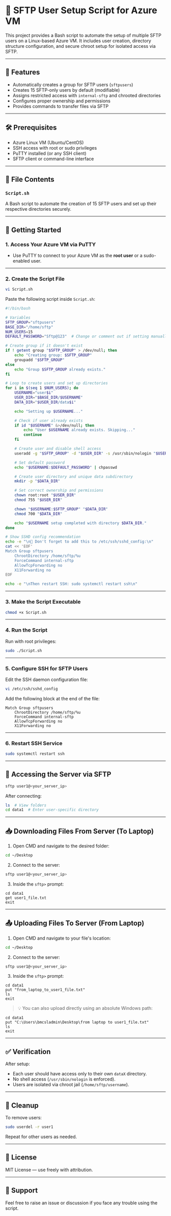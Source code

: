  

# 🐧 SFTP User Setup Script for Azure VM

This project provides a Bash script to automate the setup of multiple SFTP users on a Linux-based Azure VM. It includes user creation, directory structure configuration, and secure chroot setup for isolated access via SFTP.

---

## 📌 Features

- Automatically creates a group for SFTP users (`sftpusers`)
- Creates 15 SFTP-only users by default (modifiable)
- Assigns restricted access with `internal-sftp` and chrooted directories
- Configures proper ownership and permissions
- Provides commands to transfer files via SFTP

---

## 🛠️ Prerequisites

- Azure Linux VM (Ubuntu/CentOS)
- SSH access with root or sudo privileges
- PuTTY installed (or any SSH client)
- SFTP client or command-line interface

---

## 📂 File Contents

### `Script.sh`

A Bash script to automate the creation of 15 SFTP users and set up their respective directories securely.

---

## 🚀 Getting Started

### 1. Access Your Azure VM via PuTTY

- Use PuTTY to connect to your Azure VM as the **root user** or a sudo-enabled user.

---

### 2. Create the Script File

```bash
vi Script.sh
````

Paste the following script inside `Script.sh`:

```bash
#!/bin/bash

# Variables
SFTP_GROUP="sftpusers"
BASE_DIR="/home/sftp"
NUM_USERS=15
DEFAULT_PASSWORD="Sftp@123"  # Change or comment out if setting manually

# Create group if it doesn't exist
if ! getent group "$SFTP_GROUP" > /dev/null; then
    echo "Creating group: $SFTP_GROUP"
    groupadd "$SFTP_GROUP"
else
    echo "Group $SFTP_GROUP already exists."
fi

# Loop to create users and set up directories
for i in $(seq 1 $NUM_USERS); do
    USERNAME="user$i"
    USER_DIR="$BASE_DIR/$USERNAME"
    DATA_DIR="$USER_DIR/data$i"

    echo "Setting up $USERNAME..."

    # Check if user already exists
    if id "$USERNAME" &>/dev/null; then
        echo "User $USERNAME already exists. Skipping..."
        continue
    fi

    # Create user and disable shell access
    useradd -g "$SFTP_GROUP" -d "$USER_DIR" -s /usr/sbin/nologin "$USERNAME"

    # Set default password
    echo "$USERNAME:$DEFAULT_PASSWORD" | chpasswd

    # Create user directory and unique data subdirectory
    mkdir -p "$DATA_DIR"

    # Set correct ownership and permissions
    chown root:root "$USER_DIR"
    chmod 755 "$USER_DIR"

    chown "$USERNAME:$SFTP_GROUP" "$DATA_DIR"
    chmod 700 "$DATA_DIR"

    echo "$USERNAME setup completed with directory $DATA_DIR."
done

# Show SSHD config recommendation
echo -e "\n🚨 Don't forget to add this to /etc/ssh/sshd_config:\n"
cat << 'EOF'
Match Group sftpusers
    ChrootDirectory /home/sftp/%u
    ForceCommand internal-sftp
    AllowTcpForwarding no
    X11Forwarding no
EOF

echo -e "\nThen restart SSH: sudo systemctl restart ssh\n"
```

---

### 3. Make the Script Executable

```bash
chmod +x Script.sh
```

---

### 4. Run the Script

Run with root privileges:

```bash
sudo ./Script.sh
```

---

### 5. Configure SSH for SFTP Users

Edit the SSH daemon configuration file:

```bash
vi /etc/ssh/sshd_config
```

Add the following block at the end of the file:

```text
Match Group sftpusers
    ChrootDirectory /home/sftp/%u
    ForceCommand internal-sftp
    AllowTcpForwarding no
    X11Forwarding no
```

---

### 6. Restart SSH Service

```bash
sudo systemctl restart ssh
```

---

## 🔐 Accessing the Server via SFTP

```bash
sftp user1@<your_server_ip>
```

After connecting:

```bash
ls  # View folders
cd data1  # Enter user-specific directory
```

---

## 📥 Downloading Files From Server (To Laptop)

1. Open CMD and navigate to the desired folder:

```bash
cd ~/Desktop
```

2. Connect to the server:

```bash
sftp user1@<your_server_ip>
```

3. Inside the `sftp>` prompt:

```sftp
cd data1
get user1_file.txt
exit
```

---

## 📤 Uploading Files To Server (From Laptop)

1. Open CMD and navigate to your file's location:

```bash
cd ~/Desktop
```

2. Connect to the server:

```bash
sftp user1@<your_server_ip>
```

3. Inside the `sftp>` prompt:

```sftp
cd data1
put "from_laptop_to_user1_file.txt"
ls
exit
```

> 💡 You can also upload directly using an absolute Windows path:

```sftp
cd data1
put "C:\Users\bmcsladmin\Desktop\from laptop to user1_file.txt"
ls
exit
```

---

## ✅ Verification

After setup:

* Each user should have access only to their own `dataX` directory.
* No shell access (`/usr/sbin/nologin` is enforced).
* Users are isolated via chroot jail (`/home/sftp/username`).

---

## 🧹 Cleanup

To remove users:

```bash
sudo userdel -r user1
```

Repeat for other users as needed.

---

## 📎 License

MIT License — use freely with attribution.

---

## 🙋 Support

Feel free to raise an issue or discussion if you face any trouble using the script.

```


